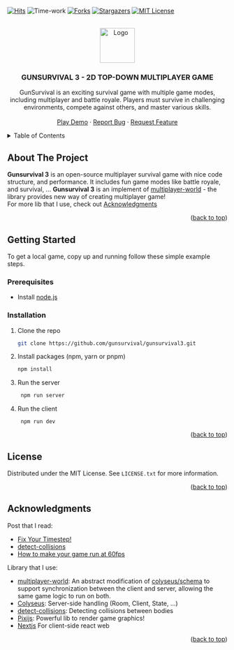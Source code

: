 
<!-- PROJECT SHIELDS -->

<!--
*** I'm using markdown "reference style" links for readability.
*** Reference links are enclosed in brackets [ ] instead of parentheses ( ).
*** See the bottom of this document for the declaration of the reference variables
*** for contributors-url, forks-url, etc. This is an optional, concise syntax you may use.
*** https://www.markdownguide.org/basic-syntax/#reference-style-links
-->

[![Hits](https://hits.seeyoufarm.com/api/count/incr/badge.svg?url=https%3A%2F%2Fgithub.com%2Fgunsurvival%2Fgunsurvival3%2F&count_bg=%2379C83D&title_bg=%23555555&icon=&icon_color=%23E7E7E7&title=Visitors&edge_flat=true)](https://hits.seeyoufarm.com)
![Time-work](https://wakatime.com/badge/user/592c97c4-15ad-49cb-ac34-d607be35c524/project/b53d0477-2521-4abc-b0f5-71e547eb8cde.svg)
[![Forks][forks-shield]][forks-url]
[![Stargazers][stars-shield]][stars-url]
[![MIT License][license-shield]][license-url]

<!-- PROJECT LOGO -->

<br />
<div align="center">
  <a href="https://github.com/gunsurvival/">
    <img src="https://avatars.githubusercontent.com/u/79581117" alt="Logo" width="80" >
  </a>
  <h3 align="center">GUNSURVIVAL 3 - 2D TOP-DOWN MULTIPLAYER GAME</h3>

<p align="center">
<p align="center">
	GunSurvival is an exciting survival game with multiple game modes, including multiplayer and battle royale. Players must survive in challenging environments, compete against others, and master various skills.
    <br />
    <br />
    <a href="http://khoakomlem-internal.ddns.net:1810/">Play Demo</a>
    ·
    <a href="https://github.com/gunsurvival/gunsurvival3/issues">Report Bug</a>
    ·
    <a href="https://github.com/gunsurvival/gunsurvival3/issues">Request Feature</a>
  </p>
</div>

<!-- TABLE OF CONTENTS -->

<details>
  <summary>Table of Contents</summary>
  <ol>
    <li>
      <a href="#about-the-project">About The Project</a>
      <ul>
        <li><a href="#built-with">Built With</a></li>
      </ul>
    </li>
    <li>
      <a href="#getting-started">Getting Started</a>
      <ul>
        <li><a href="#prerequisites">Prerequisites</a></li>
        <li><a href="#installation">Installation</a></li>
      </ul>
    </li>
    <li><a href="#license">License</a></li>
    <li><a href="#contact">Contact</a></li>
    <li><a href="#acknowledgments">Acknowledgments</a></li>
  </ol>
</details>

<!-- ABOUT THE PROJECT -->

## About The Project
**Gunsurvival 3** is an open-source multiplayer survival game with nice code structure, and performance. It includes fun game modes like battle royale, and survival, ... **Gunsurvival 3** is an implement of [multiplayer-world](https://github.com/gunsurvival/multiplayer-world) - the library provides new way of creating multiplayer game!
<br>
For more lib that I use, check out <a href="#Acknowledgments">Acknowledgments</a>


<p align="right">(<a href="#readme-top">back to top</a>)</p>
<!-- GETTING STARTED -->

## Getting Started

To get a local game, copy up and running follow these simple example steps.

### Prerequisites

- Install [node.js](https://nodejs.org/)

### Installation

1. Clone the repo
   ```sh
   git clone https://github.com/gunsurvival/gunsurvival3.git
   ```
2. Install packages (npm, yarn or pnpm)
   ```sh
   npm install
   ```
3. Run the server
   ```sh
    npm run server
   ```
 4. Run the client
	```ssh
	 npm run dev
	 ```

<p align="right">(<a href="#readme-top">back to top</a>)</p>

<!-- LICENSE -->

## License

Distributed under the MIT License. See `LICENSE.txt` for more information.

<p align="right">(<a href="#readme-top">back to top</a>)</p>

<!-- ACKNOWLEDGMENTS -->

## Acknowledgments
Post that I read:
- [Fix Your Timestep!](https://gafferongames.com/post/fix_your_timestep/)
- [detect-collisions](https://www.npmjs.com/package/detect-collisions)
- [How to make your game run at 60fps](https://medium0.com/@tglaiel/how-to-make-your-game-run-at-60fps-24c61210fe75)

Library that I use:
- [multiplayer-world](https://github.com/gunsurvival/multiplayer-world): An abstract modification of [colyseus/schema](https://github.com/colyseus/schema) to support synchronization between the client and server, allowing the same game logic to run on both.
- [Colyseus](https://github.com/colyseus/colyseus): Server-side handling (Room, Client, State, ...)
- [detect-collisions](https://github.com/Prozi/detect-collisions): Detecting collisions between bodies
- [Pixijs](https://github.com/pixijs/pixijs): Powerful lib to render game graphics!
- [Nextjs](https://github.com/vercel/next.js) For client-side react web

<p align="right">(<a href="#readme-top">back to top</a>)</p>

<!-- MARKDOWN LINKS & IMAGES -->

<!-- https://www.markdownguide.org/basic-syntax/#reference-style-links -->

[forks-shield]: https://img.shields.io/github/forks/gunsurvival/gunsurvival3.svg?style=for-the-badge
[forks-url]: https://github.com/gunsurvival/gunsurvival3/network/members
[stars-shield]: https://img.shields.io/github/stars/gunsurvival/gunsurvival3.svg?style=for-the-badge
[stars-url]: https://github.com/gunsurvival/gunsurvival3/stargazers
[issues-shield]: https://img.shields.io/github/issues/gunsurvival/gunsurvival3.svg?style=for-the-badge
[issues-url]: https://github.com/gunsurvival/gunsurvival3/issues
[license-shield]: https://img.shields.io/github/license/gunsurvival/gunsurvival3.svg?style=for-the-badge
[license-url]: https://github.com/gunsurvival/gunsurvival3/blob/master/LICENSE.txt

